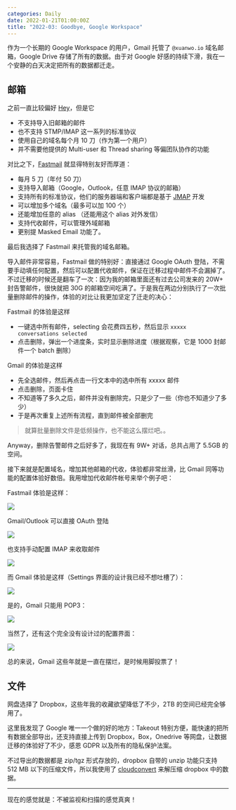 ```yaml
---
categories: Daily
date: 2022-01-21T01:00:00Z
title: "2022-03: Goodbye, Google Workspace"
---
```


作为一个长期的 Google Workspace 的用户，Gmail 托管了 `@xuanwo.io` 域名邮箱，Google Drive 存储了所有的数据。由于对 Google 好感的持续下滑，我在一个安静的白天决定把所有的数据都迁走。

## 邮箱

之前一直比较偏好 [Hey](https://www.hey.com/)，但是它

- 不支持导入旧邮箱的邮件
- 也不支持 STMP/IMAP 这一系列的标准协议
- 使用自己的域名每个月 10 刀（作为第一个用户）
- 并不需要他提供的 Multi-user 和 Thread sharing 等偏团队协作的功能

对比之下，[Fastmail](https://www.fastmail.com/) 就显得特别友好而厚道：

- 每月 5 刀（年付 50 刀）
- 支持导入邮箱（Google，Outlook，任意 IMAP 协议的邮箱）
- 支持所有的标准协议，他们的服务器端和客户端都是基于 [JMAP](https://note.xuanwo.io/#/page/JMAP) 开发
- 可以增加多个域名（最多可以加 100 个）
- 还能增加任意的 alias （还能用这个 alias 对外发信）
- 支持代收邮件，可以管理外域邮箱
- 更别提 Masked Email 功能了。

最后我选择了 Fastmail 来托管我的域名邮箱。

导入邮件非常容易，Fastmail 做的特别好：直接通过 Google OAuth 登陆，不需要手动填任何配置，然后可以配置代收邮件，保证在迁移过程中邮件不会漏掉了。不过迁移的时候还是翻车了一次：因为我的邮箱里面还有过去公司发来的 20W+ 封告警邮件，很快就把 30G 的邮箱空间吃满了。于是我在两边分别执行了一次批量删除邮件的操作，体验的对比让我更加坚定了迁走的决心：

Fastmail 的体验是这样

- 一键选中所有邮件，selecting 会花费四五秒，然后显示 `xxxxx conversations selected`
- 点击删除，弹出一个进度条，实时显示删除进度（根据观察，它是 1000 封邮件一个 batch 删除）

Gmail 的体验是这样

- 先全选邮件，然后再点击一行文本中的选中所有 xxxxx 邮件
- 点击删除，页面卡住
- 不知道等了多久之后，邮件并没有删除完，只是少了一些（你也不知道少了多少）
- 于是再次重复上述所有流程，直到邮件被全部删完

> 就算批量删除文件是低频操作，也不能这么摆烂吧。。

Anyway，删除告警邮件之后好多了，我现在有 9W+ 对话，总共占用了 5.5GB 的空间。

接下来就是配置域名，增加其他邮箱的代收，体验都非常丝滑，比 Gmail 同等功能的配置体验好数倍。我用增加代收邮件帐号来举个例子吧：

Fastmail 体验是这样：

![](fastmail-1.png)

Gmail/Outlook 可以直接 OAuth 登陆

![](fastmail-2.png)

也支持手动配置 IMAP 来收取邮件

![](fastmail-3.png)

而 Gmail 体验是这样（Settings 界面的设计我已经不想吐槽了）：

![](gmail-1.png)

是的，Gmail 只能用 POP3：

![](gmail-2.png)

当然了，还有这个完全没有设计过的配置界面：

![](gmail-3.png)

总的来说，Gmail 这些年就是一直在摆烂，是时候用脚投票了！

## 文件

网盘选择了 Dropbox，这些年我的收藏欲望降低了不少，2TB 的空间已经完全够用了。

这里我发现了 Google 唯一一个做的好的地方：Takeout 特别方便，能快速的把所有数据全部导出，还支持直接上传到 Dropbox，Box，Onedrive 等网盘，让数据迁移的体验好了不少，感恩 GDPR 以及所有的隐私保护法案。

不过导出的数据都是 zip/tgz 形式存放的，dropbox 自带的 unzip 功能只支持 512 MB 以下的压缩文件，所以我使用了 [cloudconvert](https://cloudconvert.com/) 来解压缩 dropbox 中的数据。

---

现在的感觉就是：不被监视和扫描的感觉真爽！
